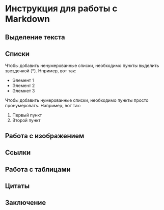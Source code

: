 # Инструкция для работы с Markdown

## Выделение текста

## Списки

Чтобы добавить ненумерованные списки, необходимо пункты выделить звездочкой (*). Нпример, вот так:
* Элемент 1
* Элемент 2
* Элемнет 3

Чтобы добавить нумерованные списки, необходимо пункты просто пронумеровать. Например, вот так: 
1. Первый пункт
2. Второй пункт

## Работа с изображением

## Ссылки

## Работа с таблицами

## Цитаты

## Заключение